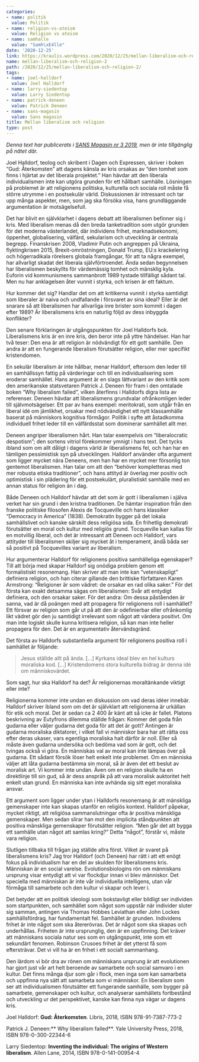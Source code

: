 ```yaml
---
categories:
- name: politik
  value: Politik
- name: religion-vs-ateism
  value: Religion vs ateism
- name: samhalle
  value: "Samh\xE4lle"
date: '2020-12-25'
link: https://kraulis.wordpress.com/2020/12/25/mellan-liberalism-och-religion-2/
name: mellan-liberalism-och-religion-2
path: /2020/12/25/mellan-liberalism-och-religion-2/
tags:
- name: joel-halldorf
  value: Joel Halldorf
- name: larry-siedentop
  value: Larry Siedentop
- name: patrick-deneen
  value: Patrick Deneen
- name: sans-magasin
  value: Sans magasin
title: Mellan liberalism och religion
type: post
---
```

*Denna text har publicerats i [SANS Magasin nr 3 2019](https://fritanke.se/sans/sans-nr-3-2019/), men är inte tillgänglig på nätet där.*

Joel Halldorf, teolog och skribent i Dagen och Expressen, skriver i boken “Gud: Återkomsten” att dagens känsla av kris orsakas av “den tomhet som finns i hjärtat av det liberala projektet.” Han hävdar att den liberala individualismen inte kan utgöra grunden för ett hållbart samhälle. Lösningen på problemet är att religionens politiska, kulturella och sociala roll måste få större utrymme i en postsekulär värld. Diskussionen är intressant och tar upp många aspekter, men, som jag ska försöka visa, hans grundläggande argumentation är motsägelsefull.

Det har blivit en självklarhet i dagens debatt att liberalismen befinner sig i kris. Med liberalism menas då den breda tanketradition som utgör grunden för det moderna västerlandet, där individens frihet, marknadsekonomi, öppenhet, globalisering, välfärd, sekularism och utveckling är centrala begrepp. Finanskrisen 2008, Vladimir Putin och angreppen på Ukraina, flyktingkrisen 2015, Brexit-omröstningen, Donald Trump, EU:s krackelering och högerradikala rörelsers globala framgångar, för att ta några exempel, har allvarligt skadat det liberala självförtroendet. Ända sedan begynnelsen har liberalismen beskyllts för värdemässig tomhet och mänsklig kyla. Euforin vid kommunismens sammanbrott 1989 tystade tillfälligt sådant tal. Men nu har anklagelsen åter vunnit i styrka, och krisen är ett faktum.

Hur kommer det sig? Handlar det om att kritikerna vunnit i styrka samtidigt som liberaler är naiva och undfallande i försvaret av sina ideal? Eller är det snarare så att liberalismen har allvarliga inre brister som kommit i dagen efter 1989? Är liberalismens kris en naturlig följd av dess inbyggda konflikter?

Den senare förklaringen är utgångspunkten för Joel Halldorfs bok. Liberalismens kris är en inre kris, den beror inte på yttre händelser. Han har två teser: Den ena är att religion är nödvändigt för ett gott samhälle. Den andra är att en fungerande liberalism förutsätter religion, eller mer specifikt kristendomen.

En sekulär liberalism är inte hållbar, menar Halldorf, eftersom den leder till en samhällssyn fattig på värderingar och till en individualisering som eroderar samhället. Hans argument är en slags lättvariant av den kritik som den amerikanske statsvetaren Patrick J. Deneen för fram i den omtalade boken “Why liberalism failed”, vilken återfinns i Halldorfs digra lista av referenser. Deneen hävdar att liberalismens grundvalar ofrånkomligen leder till självmotsägelser. Ett par av hans exempel: meritokrati, som utgår från en liberal idé om jämlikhet, orsakar med nödvändighet ett nytt klassamhälle baserat på människors kognitiva förmågor. Politik i syfte att åstadkomma individuell frihet leder till en välfärdsstat som dominerar samhället allt mer.

Deneen angriper liberalismen hårt. Han talar exempelvis om “liberalocratic despotism”; den sortens vitriol förekommer ymnigt i hans text. Det tycks ibland som om allt dåligt i dagens värld är liberalismens fel, och han har en tämligen pessimistisk syn på utvecklingen. Halldorf använder ofta argument som ligger mycket nära Deneens, men han har en mycket mer försonlig ton gentemot liberalismen. Han talar om att den “behöver kompletteras med mer robusta etiska traditioner”, och hans attityd är överlag mer positiv och optimistisk i sin plädering för ett postsekulärt, pluralistiskt samhälle med en annan status för religion än i dag.

Både Deneen och Halldorf hävdar att det som är gott i liberalismen i själva verket har sin grund i den kristna traditionen. De hämtar inspiration från den franske politiske filosofen Alexis de Tocqueville och hans klassiker “Democracy in America” (1838). Demokratin bygger på det lokala samhällslivet och kanske särskilt dess religiösa sida. En frihetlig demokrati förutsätter en moral och kultur med religiös grund. Tocqueville kan kallas för en motvillig liberal, och det är intressant att Deneen och Halldorf, vars attityder till liberalismen skiljer sig mycket åt i temperament, ändå båda ser så positivt på Tocquevilles variant av liberalism.

Hur argumenterar Halldorf för religionens positiva samhälleliga egenskaper? Till att börja med skapar Halldorf sig onödiga problem genom ett formalistiskt resonemang. Han skriver att man inte kan “vetenskapligt” definiera religion, och han citerar gillande den brittiske författaren Karen Armstrong: “Religioner är som vädret: de orsakar en rad olika saker.” För det första kan exakt detsamma sägas om liberalismen: Svår att entydigt definiera, och den orsakar saker. För det andra: Om dessa påståenden är sanna, vad är då poängen med att propagera för religionens roll i samhället? Ett försvar av religion som går ut på att den är odefinierbar eller ofrånkomlig likt vädret gör den ju samtidigt irrelevant som något att värdera positivt. Om man inte logiskt skulle kunna kritisera religion, så kan man inte heller propagera för den. Det är en argumentativ återvändsgränd.

Det första av Halldorfs substantiella argument för religionens positiva roll i samhället är följande:

> Jesus ställde allt på ända. […] Kyrkans ideal blev en hel kulturs moraliska kod. […] Kristendomens stora kulturella bidrag är denna idé om människovärdet.

Som sagt, hur ska Halldorf ha det? Är religionernas moraltänkande viktigt eller inte?

Religionerna kommer inte undan en diskussion om vad deras idéer innebär. Halldorf skriver ibland som om det är självklart att religionerna är urkällan för etik och moral. Det är sedan ca 2 400 år känt att så icke är fallet. Platons beskrivning av Eutyfrons dilemma ställde frågan: Kommer det goda från gudarna eller väljer gudarna det goda för att det är gott? Antingen är gudarna moraliska diktatorer, i vilket fall vi människor bara har att rätta oss efter deras ukaser, vars egentliga moraliska halt därför är noll. Eller så måste även gudarna undersöka och bedöma vad som är gott, och det tvingas också vi göra. En människas val av moral kan inte lämpas över på gudarna. Ett sådant försök löser helt enkelt inte problemet. Om en människa väljer att låta gudarna bestämma sin moral, så är även det ett beslut av moralisk art. Vi kommer inte undan. Även om en religion skulle ha en direktlinje till sin gud, så är dess anspråk på att vara moralisk auktoritet helt enkelt utan grund. En människa kan inte avhända sig sitt eget moraliska ansvar.

Ett argument som ligger under ytan i Halldorfs resonemang är att mänskliga gemenskaper inte kan skapas utanför en religiös kontext. Halldorf påpekar, mycket riktigt, att religiösa sammanslutningar ofta är positiva mänskliga gemenskaper. Men sedan slirar han mot den implicita ståndpunkten att positiva mänskliga gemenskaper förutsätter religion. “Men går det att bygga ett samhälle utan något att samlas kring?” Detta “något”, förstår vi, måste vara religion.

Slutligen tillbaka till frågan jag ställde allra först. Vilket är svaret på liberalismens kris? Jag tror Halldorf (och Deneen) har rätt i att ett enögt fokus på individualism har en del av skulden för liberalismens kris. Människan är en social varelse. Evolutionsbiologins rön om människans ursprung visar entydigt att vi var flockdjur innan vi blev människor. Det speciella med människan är inte vår individuella intelligens, utan vår förmåga till samarbete och den kultur vi skapar och lever i.

Det betyder att en politisk ideologi som bokstavligt eller bildligt ser individen som startpunkten, och samhället som något som uppstår när individer sluter sig samman, antingen via Thomas Hobbes Leviathan eller John Lockes samhällsfördrag, har fundamentalt fel. Samhället är grunden. Individens frihet är inte något som ska återerövras. Det är något som ska skapas och underhållas. Friheten är inte ursprunglig, den är en uppfinning. Det kräver att människans sociala natur ses som en utgångspunkt, inte som ett sekundärt fenomen. Robinson Crusoes frihet är det ytterst få som eftersträvar. Det vi vill ha är en frihet i ett socialt sammanhang.

Den lärdom vi bör dra av rönen om människans ursprung är att evolutionen har gjort just vår art helt beroende av samarbete och social samvaro i en kultur. Det finns många djur som går i flock, men inga som kan samarbeta och uppfinna nya sätt att samarbeta som vi människor. En liberalism som ser att individualismen förutsätter ett fungerande samhälle, som bygger på samarbete, gemenskaper och kultur, och analyserar samhällets fortbestånd och utveckling ur det perspektivet, kanske kan finna nya vägar ur dagens kris.

Joel Halldorf: **Gud: Återkomsten**. Libris, 2018, ISBN 978-91-7387-773-2

Patrick J. Deneen:** Why liberalism failed**. Yale University Press, 2018, ISBN 978-0-300-22344-6

Larry Siedentop: **Inventing the individual: The origins of Western liberalism**. Allen Lane, 2014, ISBN 978-0-141-00954-4
